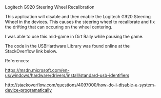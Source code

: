 Logitech G920 Steering Wheel Recalibration

This application will disable and then enable the Logitech G920 Steering Wheel in the devices. This causes the steering wheel to 
recalibrate and fix the drifting that can occuring on the wheel centering.

I was able to use this mid-game in Dirt Rally while pausing the game.

The code in the USBHardware Library was found online at the StackOverflow link below.

References:

https://msdn.microsoft.com/en-us/windows/hardware/drivers/install/standard-usb-identifiers

http://stackoverflow.com/questions/4097000/how-do-i-disable-a-system-device-programatically